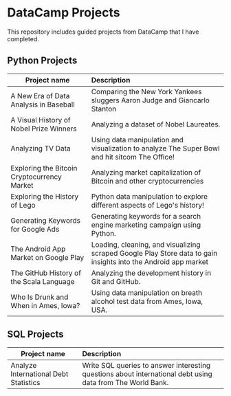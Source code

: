 # DataCamp Projects
This repository includes guided projects from DataCamp that I have completed. 
## Python Projects

| Project name        | Description         |
| ------------- |:-------------|
| A New Era of Data Analysis in Baseball      | Comparing the  New York Yankees sluggers Aaron Judge and Giancarlo Stanton |
| A Visual History of Nobel Prize Winners     | Analyzing a dataset of Nobel Laureates.       |
| Analyzing TV Data | Using data manipulation and visualization to analyze The Super Bowl and hit sitcom The Office!      |
| Exploring the Bitcoin Cryptocurrency Market | Analyzing market capitalization of Bitcoin and other cryptocurrencies      |
| Exploring the History of Lego | Python data manipulation to explore different aspects of Lego's history!      |
| Generating Keywords for Google Ads | Generating keywords for a search engine marketing campaign using Python.      |
| The Android App Market on Google Play | Loading, cleaning, and visualizing scraped Google Play Store data to gain insights into the Android app market      |
| The GitHub History of the Scala Language | Analyzing the development history in Git and GitHub.      |
| Who Is Drunk and When in Ames, Iowa? | Using data manipulation on breath alcohol test data from Ames, Iowa, USA.      |

## SQL Projects

| Project name        | Description         |
| ------------- |:-------------|
| Analyze International Debt Statistics      | Write SQL queries to answer interesting questions about international debt using data from The World Bank. |

